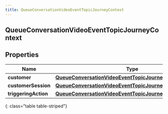 ```yaml
---
title: QueueConversationVideoEventTopicJourneyContext
---
```


## QueueConversationVideoEventTopicJourneyContext

## Properties

| Name                 | Type                                                                                                                                         | Description | Notes      |
| -------------------- | -------------------------------------------------------------------------------------------------------------------------------------------- | ----------- | ---------- |
| **customer**         | <!----><!---->[**QueueConversationVideoEventTopicJourneyCustomer**](QueueConversationVideoEventTopicJourneyCustomer.md)<!---->               |             | [optional] |
| **customerSession**  | <!----><!---->[**QueueConversationVideoEventTopicJourneyCustomerSession**](QueueConversationVideoEventTopicJourneyCustomerSession.md)<!----> |             | [optional] |
| **triggeringAction** | <!----><!---->[**QueueConversationVideoEventTopicJourneyAction**](QueueConversationVideoEventTopicJourneyAction.md)<!---->                   |             | [optional] |

{: class="table table-striped"}
